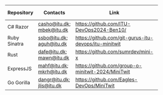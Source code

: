 | Repository | Contacts | Link | Contacted | Responed With | Team Responsible | Names |
|------------|----------|-------|---------| --------------- | ---------- | ---------- |
| C# Razor | casho@itu.dk; mbek@itu.dk | https://github.com/ITU-DevOps2024-Ben10/ | Yes |  | Simon |
| Ruby Sinatra  | ssbo@itu.dk; aguh@itu.dk | https://github.com/git-gurus-itu-devops/itu-minitwit | Yes  | Yes | Eduardo |
| Rust | dafe@itu.dk; mawn@itu.dk | https://github.com/sumrdev/mini-x | Yes |  | Eduardo |
| ExpressJS | mahf@itu.dk; mkrh@itu.dk | https://github.com/group-o-minitwit-2024/MiniTwit | Yes |  | Gustav | Marius, Mads |
| Go Gorilla | dangr@itu.dk; jlis@itu.dk | https://github.com/Eagles-DevOps/MiniTwit | Yes |  | Gustav | Daniel, Jan | 

